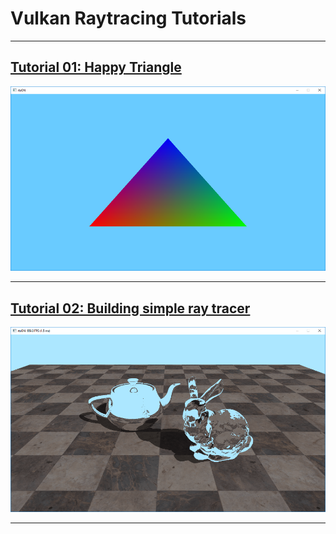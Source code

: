 # Vulkan Raytracing Tutorials


----------
## [Tutorial 01: Happy Triangle](./p01/HappyTriangle.md)
![Happy Triangle!](./p01/screenshot_opt.png)


----------
## [Tutorial 02: Building simple ray tracer](./p02/TeapotAndBunny.md)
![Happy Triangle!](./p02/screen_08_opt-min.png)


----------

